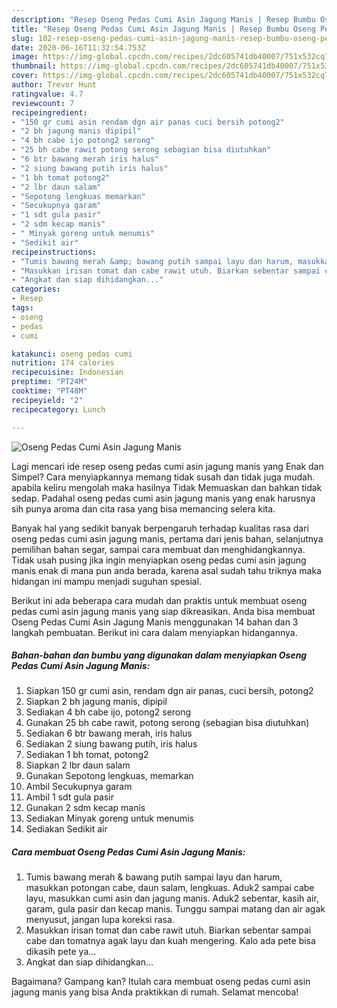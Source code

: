 ```yaml
---
description: "Resep Oseng Pedas Cumi Asin Jagung Manis | Resep Bumbu Oseng Pedas Cumi Asin Jagung Manis Yang Menggugah Selera"
title: "Resep Oseng Pedas Cumi Asin Jagung Manis | Resep Bumbu Oseng Pedas Cumi Asin Jagung Manis Yang Menggugah Selera"
slug: 102-resep-oseng-pedas-cumi-asin-jagung-manis-resep-bumbu-oseng-pedas-cumi-asin-jagung-manis-yang-menggugah-selera
date: 2020-06-16T11:32:54.753Z
image: https://img-global.cpcdn.com/recipes/2dc605741db40007/751x532cq70/oseng-pedas-cumi-asin-jagung-manis-foto-resep-utama.jpg
thumbnail: https://img-global.cpcdn.com/recipes/2dc605741db40007/751x532cq70/oseng-pedas-cumi-asin-jagung-manis-foto-resep-utama.jpg
cover: https://img-global.cpcdn.com/recipes/2dc605741db40007/751x532cq70/oseng-pedas-cumi-asin-jagung-manis-foto-resep-utama.jpg
author: Trevor Hunt
ratingvalue: 4.7
reviewcount: 7
recipeingredient:
- "150 gr cumi asin rendam dgn air panas cuci bersih potong2"
- "2 bh jagung manis dipipil"
- "4 bh cabe ijo potong2 serong"
- "25 bh cabe rawit potong serong sebagian bisa diutuhkan"
- "6 btr bawang merah iris halus"
- "2 siung bawang putih iris halus"
- "1 bh tomat potong2"
- "2 lbr daun salam"
- "Sepotong lengkuas memarkan"
- "Secukupnya garam"
- "1 sdt gula pasir"
- "2 sdm kecap manis"
- " Minyak goreng untuk menumis"
- "Sedikit air"
recipeinstructions:
- "Tumis bawang merah &amp; bawang putih sampai layu dan harum, masukkan potongan cabe, daun salam, lengkuas. Aduk2 sampai cabe layu, masukkan cumi asin dan jagung manis. Aduk2 sebentar, kasih air, garam, gula pasir dan kecap manis. Tunggu sampai matang dan air agak menyusut, jangan lupa koreksi rasa."
- "Masukkan irisan tomat dan cabe rawit utuh. Biarkan sebentar sampai cabe dan tomatnya agak layu dan kuah mengering. Kalo ada pete bisa dikasih pete ya..."
- "Angkat dan siap dihidangkan..."
categories:
- Resep
tags:
- oseng
- pedas
- cumi

katakunci: oseng pedas cumi 
nutrition: 174 calories
recipecuisine: Indonesian
preptime: "PT24M"
cooktime: "PT48M"
recipeyield: "2"
recipecategory: Lunch

---
```



![Oseng Pedas Cumi Asin Jagung Manis](https://img-global.cpcdn.com/recipes/2dc605741db40007/751x532cq70/oseng-pedas-cumi-asin-jagung-manis-foto-resep-utama.jpg)

Lagi mencari ide resep oseng pedas cumi asin jagung manis yang Enak dan Simpel? Cara menyiapkannya memang tidak susah dan tidak juga mudah. apabila keliru mengolah maka hasilnya Tidak Memuaskan dan bahkan tidak sedap. Padahal oseng pedas cumi asin jagung manis yang enak harusnya sih punya aroma dan cita rasa yang bisa memancing selera kita.

Banyak hal yang sedikit banyak berpengaruh terhadap kualitas rasa dari oseng pedas cumi asin jagung manis, pertama dari jenis bahan, selanjutnya pemilihan bahan segar, sampai cara membuat dan menghidangkannya. Tidak usah pusing jika ingin menyiapkan oseng pedas cumi asin jagung manis enak di mana pun anda berada, karena asal sudah tahu triknya maka hidangan ini mampu menjadi suguhan spesial.




Berikut ini ada beberapa cara mudah dan praktis untuk membuat oseng pedas cumi asin jagung manis yang siap dikreasikan. Anda bisa membuat Oseng Pedas Cumi Asin Jagung Manis menggunakan 14 bahan dan 3 langkah pembuatan. Berikut ini cara dalam menyiapkan hidangannya.

<!--inarticleads1-->

##### Bahan-bahan dan bumbu yang digunakan dalam menyiapkan Oseng Pedas Cumi Asin Jagung Manis:

1. Siapkan 150 gr cumi asin, rendam dgn air panas, cuci bersih, potong2
1. Siapkan 2 bh jagung manis, dipipil
1. Sediakan 4 bh cabe ijo, potong2 serong
1. Gunakan 25 bh cabe rawit, potong serong (sebagian bisa diutuhkan)
1. Sediakan 6 btr bawang merah, iris halus
1. Sediakan 2 siung bawang putih, iris halus
1. Sediakan 1 bh tomat, potong2
1. Siapkan 2 lbr daun salam
1. Gunakan Sepotong lengkuas, memarkan
1. Ambil Secukupnya garam
1. Ambil 1 sdt gula pasir
1. Gunakan 2 sdm kecap manis
1. Sediakan  Minyak goreng untuk menumis
1. Sediakan Sedikit air




<!--inarticleads2-->

##### Cara membuat Oseng Pedas Cumi Asin Jagung Manis:

1. Tumis bawang merah &amp; bawang putih sampai layu dan harum, masukkan potongan cabe, daun salam, lengkuas. Aduk2 sampai cabe layu, masukkan cumi asin dan jagung manis. Aduk2 sebentar, kasih air, garam, gula pasir dan kecap manis. Tunggu sampai matang dan air agak menyusut, jangan lupa koreksi rasa.
1. Masukkan irisan tomat dan cabe rawit utuh. Biarkan sebentar sampai cabe dan tomatnya agak layu dan kuah mengering. Kalo ada pete bisa dikasih pete ya...
1. Angkat dan siap dihidangkan...




Bagaimana? Gampang kan? Itulah cara membuat oseng pedas cumi asin jagung manis yang bisa Anda praktikkan di rumah. Selamat mencoba!
